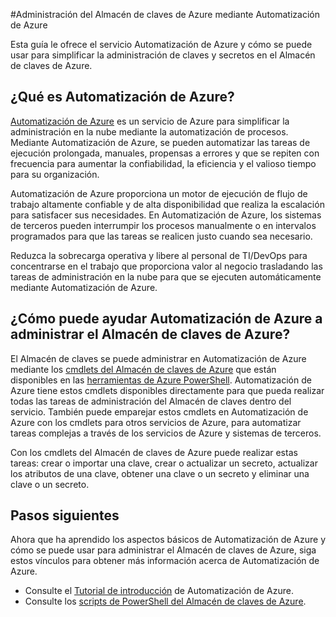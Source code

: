 <properties
	pageTitle="Administración del Almacén de claves de Azure mediante Automatización de Azure"
	description="Obtenga información acerca de cómo puede usarse el servicio de Automatización de Azure para administrar el Almacén de claves de Azure."
	services="Key-Vault, automation"
	documentationCenter=""
	authors="csand-msft"
	manager="eamono"
	editor=""/>

<tags
	ms.service="key-vault"
	ms.workload="identity"
	ms.tgt_pltfrm="na"
	ms.devlang="na"
	ms.topic="article"
	ms.date="03/16/2015"
	ms.author="csand"/>



#Administración del Almacén de claves de Azure mediante Automatización de Azure

Esta guía le ofrece el servicio Automatización de Azure y cómo se puede usar para simplificar la administración de claves y secretos en el Almacén de claves de Azure.

## ¿Qué es Automatización de Azure?

[Automatización de Azure](http://azure.microsoft.com/services/automation/) es un servicio de Azure para simplificar la administración en la nube mediante la automatización de procesos. Mediante Automatización de Azure, se pueden automatizar las tareas de ejecución prolongada, manuales, propensas a errores y que se repiten con frecuencia para aumentar la confiabilidad, la eficiencia y el valioso tiempo para su organización.

Automatización de Azure proporciona un motor de ejecución de flujo de trabajo altamente confiable y de alta disponibilidad que realiza la escalación para satisfacer sus necesidades. En Automatización de Azure, los sistemas de terceros pueden interrumpir los procesos manualmente o en intervalos programados para que las tareas se realicen justo cuando sea necesario.

Reduzca la sobrecarga operativa y libere al personal de TI/DevOps para concentrarse en el trabajo que proporciona valor al negocio trasladando las tareas de administración en la nube para que se ejecuten automáticamente mediante Automatización de Azure.


## ¿Cómo puede ayudar Automatización de Azure a administrar el Almacén de claves de Azure?

El Almacén de claves se puede administrar en Automatización de Azure mediante los [cmdlets del Almacén de claves de Azure](https://msdn.microsoft.com/library/azure/dn868052.aspx) que están disponibles en las [herramientas de Azure PowerShell](https://msdn.microsoft.com/library/azure/jj156055.aspx). Automatización de Azure tiene estos cmdlets disponibles directamente para que pueda realizar todas las tareas de administración del Almacén de claves dentro del servicio. También puede emparejar estos cmdlets en Automatización de Azure con los cmdlets para otros servicios de Azure, para automatizar tareas complejas a través de los servicios de Azure y sistemas de terceros.

Con los cmdlets del Almacén de claves de Azure puede realizar estas tareas: crear o importar una clave, crear o actualizar un secreto, actualizar los atributos de una clave, obtener una clave o un secreto y eliminar una clave o un secreto.


## Pasos siguientes

Ahora que ha aprendido los aspectos básicos de Automatización de Azure y cómo se puede usar para administrar el Almacén de claves de Azure, siga estos vínculos para obtener más información acerca de Automatización de Azure.

* Consulte el [Tutorial de introducción](../automation-create-runbook-from-samples.md) de Automatización de Azure.
* Consulte los [scripts de PowerShell del Almacén de claves de Azure](https://gallery.technet.microsoft.com/scriptcenter/Azure-Key-Vault-Powershell-1349b091).

<!--HONumber=54--> 